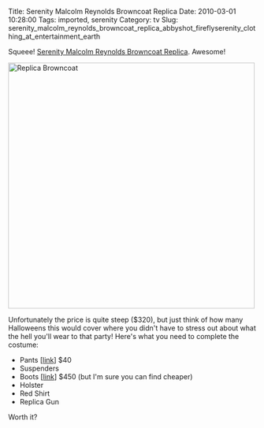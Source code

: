 Title: Serenity Malcolm Reynolds Browncoat Replica
Date: 2010-03-01 10:28:00
Tags: imported, serenity
Category: tv
Slug: serenity_malcolm_reynolds_browncoat_replica_abbyshot_fireflyserenity_clothing_at_entertainment_earth

Squeee!  <a href='http://www.entertainmentearth.com/prodinfo.asp?number=ABROWNCOAT%20SMALL'>Serenity Malcolm Reynolds Browncoat Replica</a>.  Awesome!  

<img alt="Replica Browncoat" src="http://www.entertainmentearth.com/images/%5CAUTOIMAGES%5CABROWNCOATlg.jpg" title="Replica Browncoat" class="alignright" width="500" height="500" />

Unfortunately the price is quite steep ($320), but just think of how many Halloweens this would cover where you didn't have to stress out about what the hell you'll wear to that party!  Here's what you need to complete the costume:

<ul>
	<li>Pants [<a href="http://www.wwmerc.com/cgi-bin/category.cgi?item=CM83&type=store">link</a>] $40</li>
	<li>Suspenders</li>
	<li>Boots [<a href="http://www.motorcowboy.com/product/CAPT1">link</a>] $450 (but I'm sure you can find cheaper)</li>
	<li>Holster</li>
	<li>Red Shirt</li>
	<li>Replica Gun</li>
</ul>

Worth it?
